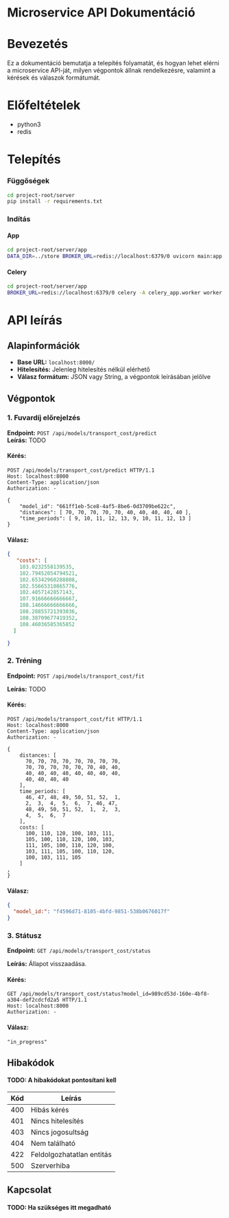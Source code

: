 # Microservice API Dokumentáció

# Bevezetés
Ez a dokumentáció bemutatja a telepítés folyamatát, és hogyan lehet elérni a microservice API-ját, milyen végpontok állnak rendelkezésre, valamint a kérések és válaszok formátumát.

# Előfeltételek
- python3
- redis

# Telepítés

### Függőségek
```bash
cd project-root/server
pip install -r requirements.txt
```

### Indítás
#### App
```bash
cd project-root/server/app
DATA_DIR=../store BROKER_URL=redis://localhost:6379/0 uvicorn main:app --reload --host 0.0.0.0 --port 8000
```
#### Celery
```bash
cd project-root/server/app
BROKER_URL=redis://localhost:6379/0 celery -A celery_app.worker worker -l info
```

# API leírás

## Alapinformációk
- **Base URL:** `localhost:8000/`
- **Hitelesítés:** Jelenleg hitelesítés nélkül elérhető
- **Válasz formátum:** JSON vagy String, a végpontok leírásában jelölve

## Végpontok

### 1. Fuvardíj előrejelzés
**Endpoint:** `POST /api/models/transport_cost/predict`  
**Leírás:** TODO

#### Kérés:
```http
POST /api/models/transport_cost/predict HTTP/1.1
Host: localhost:8000
Content-Type: application/json
Authorization: -

{
    "model_id": "661ff1eb-5ce8-4af5-8be6-0d3709be622c",
    "distances": [ 70, 70, 70, 70, 70, 40, 40, 40, 40, 40 ],
    "time_periods": [ 9, 10, 11, 12, 13, 9, 10, 11, 12, 13 ]
}
```

#### Válasz:
```json
{
   "costs": [
    103.0232558139535,
    102.79452054794521,
    102.65342960288808,
    102.55665310865776,
    102.4857142857143,
    107.91666666666667,
    108.14666666666666,
    108.28855721393036,
    108.38709677419352,
    108.46036585365852
  ]

}
```

### 2. Tréning
**Endpoint:** `POST /api/models/transport_cost/fit`

**Leírás:** TODO

#### Kérés:
```http
POST /api/models/transport_cost/fit HTTP/1.1
Host: localhost:8000
Content-Type: application/json
Authorization: -

{
    distances: [ 
      70, 70, 70, 70, 70, 70, 70, 70,
      70, 70, 70, 70, 70, 70, 40, 40,
      40, 40, 40, 40, 40, 40, 40, 40,
      40, 40, 40, 40 
    ],
    time_periods: [
      46, 47, 48, 49, 50, 51, 52,  1,
      2,  3,  4,  5,  6,  7, 46, 47,
      48, 49, 50, 51, 52,  1,  2,  3,
      4,  5,  6,  7
    ],
    costs: [
      100, 110, 120, 100, 103, 111,
      105, 100, 110, 120, 100, 103,
      111, 105, 100, 110, 120, 100,
      103, 111, 105, 100, 110, 120,
      100, 103, 111, 105
    ]
,
}
```

#### Válasz:
```json
{
  "model_id:": "f4596d71-8105-4bfd-9851-538b0676017f"
}
```

### 3. Státusz
**Endpoint:** `GET /api/models/transport_cost/status`

**Leírás:** Állapot visszaadása.

#### Kérés:
```http
GET /api/models/transport_cost/status?model_id=989cd53d-160e-4bf8-a304-def2cdcfd2a5 HTTP/1.1
Host: localhost:8000
Authorization: -
```

#### Válasz:
```
"in_progress"
```

## Hibakódok
#### TODO: A hibakódokat pontosítani kell
| Kód  | Leírás |
|-------|-----------|
| 400   | Hibás kérés |
| 401   | Nincs hitelesítés |
| 403   | Nincs jogosultság |
| 404   | Nem található |
| 422   | Feldolgozhatatlan entitás |
| 500   | Szerverhiba |

## Kapcsolat
#### TODO: Ha szükséges itt megadható

